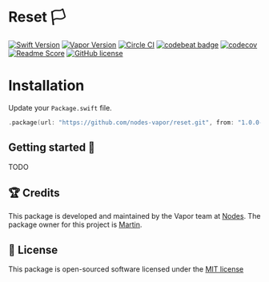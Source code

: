 # Reset 🏳
[![Swift Version](https://img.shields.io/badge/Swift-4.1-brightgreen.svg)](http://swift.org)
[![Vapor Version](https://img.shields.io/badge/Vapor-3-30B6FC.svg)](http://vapor.codes)
[![Circle CI](https://circleci.com/gh/nodes-vapor/reset/tree/master.svg?style=shield)](https://circleci.com/gh/nodes-vapor/reset)
[![codebeat badge](https://codebeat.co/badges/10cffe07-3d4f-420c-adb9-a98529671bfa)](https://codebeat.co/projects/github-com-nodes-vapor-flash-master)
[![codecov](https://codecov.io/gh/nodes-vapor/reset/branch/master/graph/badge.svg)](https://codecov.io/gh/nodes-vapor/reset)
[![Readme Score](http://readme-score-api.herokuapp.com/score.svg?url=https://github.com/nodes-vapor/reset)](http://clayallsopp.github.io/readme-score?url=https://github.com/nodes-vapor/reset)
[![GitHub license](https://img.shields.io/badge/license-MIT-blue.svg)](https://raw.githubusercontent.com/nodes-vapor/reset/master/LICENSE)

# Installation

Update your `Package.swift` file.
```swift
.package(url: "https://github.com/nodes-vapor/reset.git", from: "1.0.0-beta")
```

## Getting started 🚀

TODO

## 🏆 Credits

This package is developed and maintained by the Vapor team at [Nodes](https://www.nodesagency.com).
The package owner for this project is [Martin](https://github.com/martinlasek).


## 📄 License

This package is open-sourced software licensed under the [MIT license](http://opensource.org/licenses/MIT)
